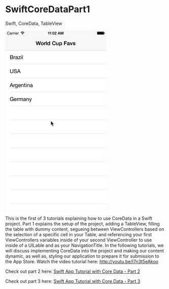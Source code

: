 SwiftCoreDataPart1
==================

Swift, CoreData, TableView 

<img src="preview.gif">

This is the first of 3 tutorials explaining how to use CoreData in a Swift project. Part 1 explains the setup of the project, adding a TableView, filling the table with dummy content, segueing between ViewControllers based on the selection of a specific cell in your Table, and referencing your first ViewControllers variables inside of your second ViewController to use inside of a UILable and as your NavigationTitle. In the following tutorials, we will discuss implementing CoreData into the project and making our content dynamic, as well as, styling our application to prepare it for submission to the App Store. Watch the video tutorial here: http://youtu.be/I7n3t5eAkoo

Check out part 2 here: <a href="http://youtu.be/dJmiTzj3qmk" target="_blank">Swift App Tutorial with Core Data - Part 2</a>

Check out part 3 here: <a href="" target="_blank">Swift App Tutorial with Core Data - Part 3</a>
